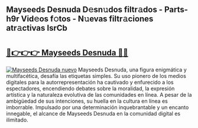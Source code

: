 ## Mayseeds Desnuda D𝚎sn𝚞dos filtr𝚊dos - Parts-h9r Vid𝚎os f𝚘tos - N𝚞evas filtr𝚊ciones atr𝚊ctivas IsrCb

# <h2><a href="http://mbdl74.tromn.icu/?c=Mayseeds+Desnuda">🔗👉👉👉 Mayseeds Desnuda 🔗🔗</a></h2>

[![Mayseeds Desnuda nuevo](https://i.imgur.com/pEAQMta.gif)](http://mbdl74.tromn.icu/?c=Mayseeds+Desnuda)
Mayseeds Desnuda, una figura enigmática y multifacética, desafía las etiquetas simples. Su uso pionero de los medios digitales para la autorrepresentación ha cautivado y enfurecido a los espectadores, encendiendo debates sobre la moralidad, la expresión artística y la naturaleza evolutiva de las comunidades en línea. A pesar de la ambigüedad de sus intenciones, su huella en la cultura en línea es imborrable. Impulsado por una determinación inquebrantable y un encanto innegable, el alcance de Mayseeds Desnuda en la comunidad digital es ilimitado.
